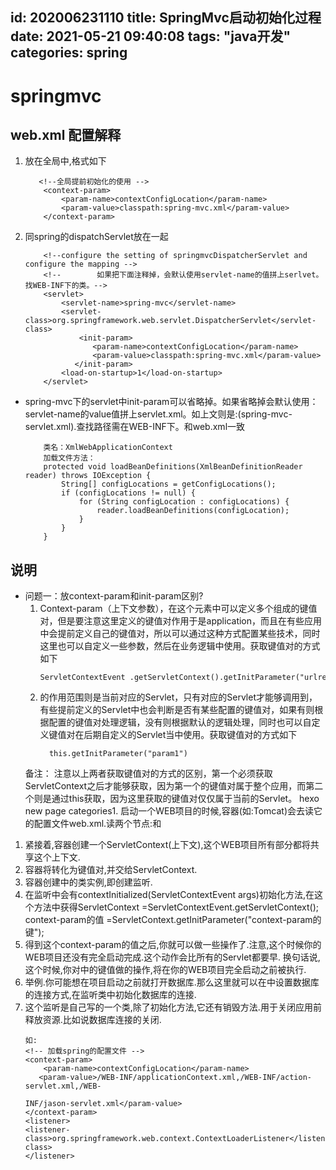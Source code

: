 id: 202006231110
title: SpringMvc启动初始化过程
date: 2021-05-21 09:40:08
tags: "java开发"
categories: spring
---------

# springmvc

## web.xml 配置解释

1. 放在全局中,格式如下
    ```aidl
       <!--全局提前初始化的使用 -->
        <context-param>
            <param-name>contextConfigLocation</param-name>
            <param-value>classpath:spring-mvc.xml</param-value>
        </context-param>
    ```
1. 同spring的dispatchServlet放在一起
    ```aidl
        <!--configure the setting of springmvcDispatcherServlet and configure the mapping -->
        <!--        如果把下面注释掉，会默认使用servlet-name的值拼上serlvet。找WEB-INF下的类。-->
        <servlet>
            <servlet-name>spring-mvc</servlet-name>
            <servlet-class>org.springframework.web.servlet.DispatcherServlet</servlet-class>
                <init-param>
                   <param-name>contextConfigLocation</param-name>
                   <param-value>classpath:spring-mvc.xml</param-value>
               </init-param>
            <load-on-startup>1</load-on-startup>
        </servlet>
    ```
* spring-mvc下的servlet中init-param可以省略掉。如果省略掉会默认使用：servlet-name的value值拼上servlet.xml。如上文则是:(spring-mvc-servlet.xml).查找路径需在WEB-INF下。和web.xml一致
    ```aidl
        类名：XmlWebApplicationContext
        加载文件方法：
        protected void loadBeanDefinitions(XmlBeanDefinitionReader reader) throws IOException {
            String[] configLocations = getConfigLocations();
            if (configLocations != null) {
                for (String configLocation : configLocations) {
                    reader.loadBeanDefinitions(configLocation);
                }
            }
        }
    ```
## 说明

* 问题一：放context-param和init-param区别?
    1. Context-param（上下文参数），在这个元素中可以定义多个<param-name><param-value>组成的键值对，但是要注意这里定义的键值对作用于是application，而且在有些应用中会提前定义自己的键值对，所以可以通过这种方式配置某些技术，同时这里也可以自定义一些参数，然后在业务逻辑中使用。获取键值对的方式如下
        ```aidl
        ServletContextEvent .getServletContext().getInitParameter("urlrewrite");
        ```
    1. <init-param>的作用范围则是当前对应的Servlet，只有对应的Servlet才能够调用到，有些提前定义的Servlet中也会判断是否有某些配置的键值对，如果有则根据配置的键值对处理逻辑，没有则根据默认的逻辑处理，同时也可以自定义键值对在后期自定义的Servlet当中使用。获取键值对的方式如下
         ```aidl
           this.getInitParameter("param1")
        ```
    备注： 注意以上两者获取键值对的方式的区别，第一个必须获取ServletContext之后才能够获取，因为第一个的键值对属于整个应用，而第二个则是通过this获取，因为这里获取的键值对仅仅属于当前的Servlet。
  hexo new page categories1. 启动一个WEB项目的时候,容器(如:Tomcat)会去读它的配置文件web.xml.读两个节点:<listener></listener>和 <context-param></context-param>
1. 紧接着,容器创建一个ServletContext(上下文),这个WEB项目所有部分都将共享这个上下文.
1. 容器将<context-param></context-param>转化为键值对,并交给ServletContext.
1. 容器创建<listener></listener>中的类实例,即创建监听.
1. 在监听中会有contextInitialized(ServletContextEvent args)初始化方法,在这个方法中获得ServletContext =ServletContextEvent.getServletContext();
context-param的值 =ServletContext.getInitParameter("context-param的键");
1. 得到这个context-param的值之后,你就可以做一些操作了.注意,这个时候你的WEB项目还没有完全启动完成.这个动作会比所有的Servlet都要早.
换句话说,这个时候,你对<context-param>中的键值做的操作,将在你的WEB项目完全启动之前被执行.
1. 举例.你可能想在项目启动之前就打开数据库.那么这里就可以在<context-param>中设置数据库的连接方式,在监听类中初始化数据库的连接.
1. 这个监听是自己写的一个类,除了初始化方法,它还有销毁方法.用于关闭应用前释放资源.比如说数据库连接的关闭.
    ```aidl
    如:
    <!-- 加载spring的配置文件 -->
    <context-param>
        <param-name>contextConfigLocation</param-name>
       <param-value>/WEB-INF/applicationContext.xml,/WEB-INF/action-servlet.xml,/WEB-
    
    INF/jason-servlet.xml</param-value>
    </context-param>
    <listener>
    <listener-class>org.springframework.web.context.ContextLoaderListener</listener-class>
    </listener>
    ```



